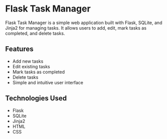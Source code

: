 # Flask Task Manager

Flask Task Manager is a simple web application built with Flask, SQLite, and Jinja2 for managing tasks. It allows users to add, edit, mark tasks as completed, and delete tasks.

## Features

- Add new tasks
- Edit existing tasks
- Mark tasks as completed
- Delete tasks
- Simple and intuitive user interface

## Technologies Used

- Flask
- SQLite
- Jinja2
- HTML
- CSS
